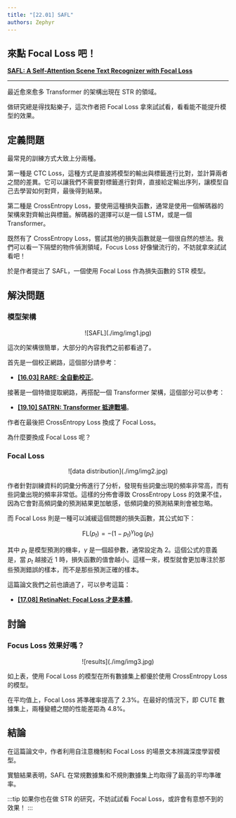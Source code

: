 ```yaml
---
title: "[22.01] SAFL"
authors: Zephyr
---
```


## 來點 Focal Loss 吧！

[**SAFL: A Self-Attention Scene Text Recognizer with Focal Loss**](https://arxiv.org/abs/2201.00132)

---

最近愈來愈多 Transformer 的架構出現在 STR 的領域。

做研究總是得找點樂子，這次作者把 Focal Loss 拿來試試看，看看能不能提升模型的效果。

## 定義問題

最常見的訓練方式大致上分兩種。

第一種是 CTC Loss，這種方式是直接將模型的輸出與標籤進行比對，並計算兩者之間的差異。它可以讓我們不需要對標籤進行對齊，直接給定輸出序列，讓模型自己去學習如何對齊，最後得到結果。

第二種是 CrossEntropy Loss，要使用這種損失函數，通常是使用一個解碼器的架構來對齊輸出與標籤。解碼器的選擇可以是一個 LSTM，或是一個 Transformer。

既然有了 CrossEntropy Loss，嘗試其他的損失函數就是一個很自然的想法。我們可以看一下隔壁的物件偵測領域，Focus Loss 好像蠻流行的，不妨就拿來試試看吧！

於是作者提出了 SAFL，一個使用 Focal Loss 作為損失函數的 STR 模型。

## 解決問題

### 模型架構

<div align="center">
<figure style={{"width": "85%"}}>
![SAFL](./img/img1.jpg)
</figure>
</div>

這次的架構很簡單，大部分的內容我們之前都看過了。

首先是一個校正網路，這個部分請參考：

- [**[16.03] RARE: 全自動校正**](../1603-rare/index.md)。

接著是一個特徵提取網路，再搭配一個 Transformer 架構，這個部分可以參考：

- [**[19.10] SATRN: Transformer 抵達戰場**](../1910-satrn/index.md)。

作者在最後把 CrossEntropy Loss 換成了 Focal Loss。

為什麼要換成 Focal Loss 呢？

### Focal Loss

<div align="center">
<figure style={{"width": "85%"}}>
![data distribution](./img/img2.jpg)
</figure>
</div>

作者針對訓練資料的詞彙分佈進行了分析，發現有些詞彙出現的頻率非常高，而有些詞彙出現的頻率非常低。這樣的分佈會導致 CrossEntropy Loss 的效果不佳，因為它會對高頻詞彙的預測結果更加敏感，低頻詞彙的預測結果則會被忽略。

而 Focal Loss 則是一種可以減緩這個問題的損失函數，其公式如下：

$$
\text{FL}(p_t) = -(1 - p_t)^\gamma \log(p_t)
$$

其中 $p_t$ 是模型預測的機率，$\gamma$ 是一個超參數，通常設定為 2。這個公式的意義是，當 $p_t$ 越接近 1 時，損失函數的值會越小。這樣一來，模型就會更加專注於那些預測錯誤的樣本，而不是那些預測正確的樣本。

這篇論文我們之前也讀過了，可以參考這篇：

- [**[17.08] RetinaNet: Focal Loss 才是本體**](../../object-detection/1708-retinanet/index.md)。

## 討論

### Focus Loss 效果好嗎？

<div align="center">
<figure style={{"width": "80%"}}>
![results](./img/img3.jpg)
</figure>
</div>

如上表，使用 Focal Loss 的模型在所有數據集上都優於使用 CrossEntropy Loss 的模型。

在平均值上，Focal Loss 將準確率提高了 2.3%。在最好的情況下，即 CUTE 數據集上，兩種變體之間的性能差距為 4.8%。

## 結論

在這篇論文中，作者利用自注意機制和 Focal Loss 的場景文本辨識深度學習模型。

實驗結果表明，SAFL 在常規數據集和不規則數據集上均取得了最高的平均準確率。

:::tip
如果你也在做 STR 的研究，不妨試試看 Focal Loss，或許會有意想不到的效果！
:::
